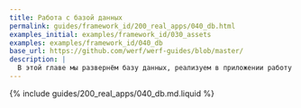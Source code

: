 ```yaml
---
title: Работа с базой данных
permalink: guides/framework_id/200_real_apps/040_db.html
examples_initial: examples/framework_id/030_assets
examples: examples/framework_id/040_db
base_url: https://github.com/werf/werf-guides/blob/master/
description: |
  В этой главе мы развернём базу данных, реализуем в приложении работу с БД и настроим автоматическое выполнение миграций и инициализации БД.
---
```


{% include guides/200_real_apps/040_db.md.liquid %}
